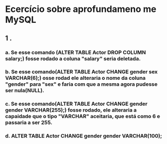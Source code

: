 # Ecercício sobre aprofundameno me MySQL

## 1 .

### a. Se esse comando (ALTER TABLE Actor DROP COLUMN salary;) fosse rodado a coluna "salary" seria deletada.

### b. Se esse comando(ALTER TABLE Actor CHANGE gender sex VARCHAR(6);) osse rodad ele alteraria o nome da coluna "gender" para "sex" e faria com que a mesma agora pudesse ser nula(NULL).

### c. Se esse comando(ALTER TABLE Actor CHANGE gender gender VARCHAR(255);) fosse rodado, ele alteraria a capaidade que o tipo "VARCHAR" aceitaria, que está como 6 e passaria a ser 255.

### d. ALTER TABLE Actor CHANGE gender gender VARCHAR(100);
